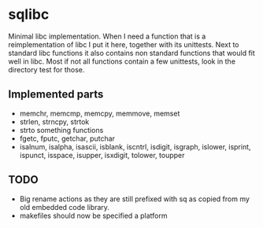 # sqlibc
Minimal libc implementation. When I need a function that is a reimplementation of libc I put it here, together with its unittests. Next to standard libc functions it also contains non standard functions that would fit well in libc. Most if not all functions contain a few unittests, look in the directory test for those.
## Implemented parts
* memchr, memcmp, memcpy, memmove, memset
* strlen, strncpy, strtok
* strto something functions
* fgetc, fputc, getchar, putchar
* isalnum, isalpha, isascii, isblank, iscntrl, isdigit, isgraph, islower, isprint, ispunct, isspace, isupper, isxdigit, tolower, toupper
## TODO
* Big rename actions as they are still prefixed with sq as copied from my old embedded code library.
* makefiles should now be specified a platform

